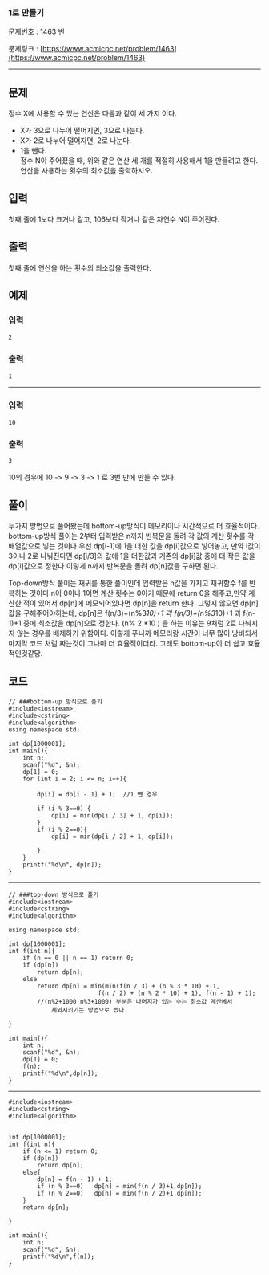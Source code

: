 ### 1로 만들기  ###

문제번호 : 1463 번

문제링크 : [https://www.acmicpc.net/problem/1463](https://www.acmicpc.net/problem/1463)

----------

## 문제 ##

정수 X에 사용할 수 있는 연산은 다음과 같이 세 가지 이다.

- X가 3으로 나누어 떨어지면, 3으로 나눈다.
- X가 2로 나누어 떨어지면, 2로 나눈다.
- 1을 뺀다.  
정수 N이 주어졌을 때, 위와 같은 연산 세 개를 적절히 사용해서 1을 만들려고 한다. 연산을 사용하는 횟수의 최소값을 출력하시오.

## 입력 ##

첫째 줄에 1보다 크거나 같고, 106보다 작거나 같은 자연수 N이 주어진다.

## 출력 ##

첫째 줄에 연산을 하는 횟수의 최소값을 출력한다.

## 예제 ##

### 입력 ###
    2

### 출력 ###
    1

-------

### 입력 ###
    10

### 출력 ###
    3

 10의 경우에 10 -> 9 -> 3 -> 1 로 3번 만에 만들 수 있다.
## 풀이 ##

두가지 방법으로 풀어봤는데 bottom-up방식이 메모리이나 시간적으로 더 효율적이다.  
bottom-up방식 풀이는 2부터 입력받은 n까지 빈복문을 돌려 각 값의 계산 횟수를 각 배열값으로 넣는 것이다.우선 dp[i-1]에 1을 더한 값을 dp[i]값으로 넣어놓고, 만약 i값이  3이나 2로 나눠진다면 dp[i/3]의 값에 1을 더한값과 기존의 dp[i]값 중에 더 작은 값을 dp[i]값으로 정한다.이렇게 n까지 반복문을 돌려 dp[n]값을 구하면 된다.

Top-down방식 풀이는 재귀를 통한 풀이인데 입력받은 n값을 가지고 재귀함수 f를 반복하는 것이다.n이 0이나 1이면 계산 횟수는 0이기 때문에 return 0을 해주고,만약 계산한 적이 있어서 dp[n]에 메모되어있다면 dp[n]을 return 한다. 그렇지 않으면 dp[n]값을 구해주어야하는데, dp[n]은 f(n/3)+(n%3*10)+1 과  f(n/3)+(n%3*10)+1 과 f(n-1)+1 중에 최소값을 dp[n]으로 정한다. (n% 2 *10 ) 을 하는 이유는 9처럼 2로 나눠지지 않는 경우를 배제하기 위함이다. 
이렇게 푸니까 메모리랑 시간이 너무 많이 낭비되서 마지막 코드 처럼 짜는것이 그나마 더 효율적이더라. 그래도 bottom-up이 더 쉽고 효율적인것같당. 


## 코드 ##
	
	// ###bottom-up 방식으로 풀기
	#include<iostream>
	#include<cstring>
	#include<algorithm>
	using namespace std;
	
	int dp[1000001];
	int main(){
		int n; 
		scanf("%d", &n);
		dp[1] = 0;
		for (int i = 2; i <= n; i++){
	
			dp[i] = dp[i - 1] + 1;	//1 뺀 경우 
	
			if (i % 3==0) {
				dp[i] = min(dp[i / 3] + 1, dp[i]); 
			}
			if (i % 2==0){
				dp[i] = min(dp[i / 2] + 1, dp[i]);
	
			}
		}
		printf("%d\n", dp[n]);
	}

---------

	// ###top-down 방식으로 풀기 
	#include<iostream>
	#include<cstring>
	#include<algorithm>
	
	using namespace std;
	
	int dp[1000001];
	int f(int n){
		if (n == 0 || n == 1) return 0;
		if (dp[n])
			return dp[n];
		else
			return dp[n] = min(min(f(n / 3) + (n % 3 * 10) + 1,
							 f(n / 2) + (n % 2 * 10) + 1), f(n - 1) + 1);
			//(n%2+1000 n%3+1000) 부분은 나머지가 있는 수는 최소값 계산에서 
				제외시키기는 방법으로 썼다. 
	
	}
	
	int main(){
		int n; 
		scanf("%d", &n);
		dp[1] = 0;
		f(n);
		printf("%d\n",dp[n]);
	}

-------

	#include<iostream>
	#include<cstring>
	#include<algorithm>
	

	int dp[1000001];
	int f(int n){
		if (n <= 1) return 0;
		if (dp[n])
			return dp[n];
		else{
			dp[n] = f(n - 1) + 1;
			if (n % 3==0)	dp[n] = min(f(n / 3)+1,dp[n]);
			if (n % 2==0)	dp[n] = min(f(n / 2)+1,dp[n]);
		}
		return dp[n];
	
	}
	
	int main(){
		int n; 
		scanf("%d", &n);
		printf("%d\n",f(n));
	}